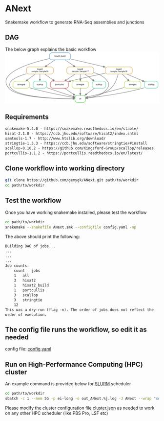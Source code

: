 # ANext
Snakemake workflow to generate RNA-Seq assemblies and junctions

## DAG
The below graph explains the basic workflow
![alt text](https://github.com/gemygk/ANext/blob/master/ANext.smk.svg)

## Requirements
```
snakemake-5.4.0 - https://snakemake.readthedocs.io/en/stable/
hisat-2.1.0 - https://ccb.jhu.edu/software/hisat2/index.shtml
samtools-1.7 - http://www.htslib.org/download/
stringtie-1.3.3 - https://ccb.jhu.edu/software/stringtie/#install
scallop-0.10.2 - https://github.com/Kingsford-Group/scallop/releases
portcullis-1.1.2 - https://portcullis.readthedocs.io/en/latest/
```
## Clone workflow into working directory
```bash
git clone https://github.com/gemygk/ANext.git path/to/workdir
cd path/to/workdir
```

## Test the workflow
Once you have working snakemake installed, please test the workflow
```bash
cd path/to/workdir
snakemake --snakefile ANext.smk --configfile config.yaml -np
```
The above should print the following:
```
Building DAG of jobs...
...
...
...
Job counts:
	count	jobs
	1	all
	3	hisat2
	1	hisat2_build
	1	portcullis
	3	scallop
	3	stringtie
	12
This was a dry-run (flag -n). The order of jobs does not reflect the order of execution.
```

## The config file runs the workflow, so edit it as needed
config file: [config.yaml](https://github.com/gemygk/ANext/blob/master/config.yaml)

## Run on High-Performance Computing (HPC) cluster
An example command is provided below for [SLURM](https://slurm.schedmd.com/) scheduler
```bash
cd path/to/workdir
sbatch -c 1 --mem 5G -p ei-long -o out_ANext.%j.log -J ANext --wrap "source snakemake-5.4.0 && snakemake --latency-wait 120 --cluster-config cluster.json --configfile config.yaml --snakefile ANext.smk -p --jobs 100 --cluster \"sbatch -p {cluster.partition} -c {cluster.c} --mem {cluster.mem} -J {cluster.J} -o {cluster.o}\""
```
Please modify the cluster configuration file [cluster.json](https://github.com/gemygk/ANext/blob/master/cluster.json) as needed to work on any other HPC scheduler (like PBS Pro, LSF etc)


